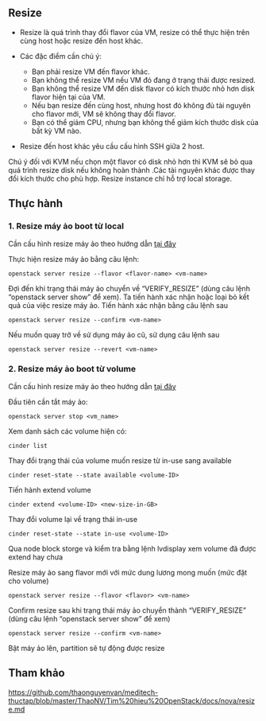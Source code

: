## Resize

* Resize là quá trình thay đổi flavor của VM, resize có thể thực hiện trên cùng host hoặc resize đến host khác.
* Các đặc điểm cần chú ý:

	* Bạn phải resize VM đến flavor khác.
	* Bạn không thể resize VM nếu VM đó đang ở trạng thái được resized.
	* Bạn không thể resize VM đến disk flavor có kích thước nhỏ hơn disk flavor hiện tại của VM.
	* Nếu bạn resize đến cùng host, nhưng host đó không đủ tài nguyên cho flavor mới, VM sẽ không thay đổi flavor.
	* Bạn có thể giảm CPU, nhưng bạn không thể giảm kích thước disk của bất kỳ VM nào.

* Resize đến host khác yêu cầu cấu hình SSH giữa 2 host.

Chú ý đối với KVM nếu chọn một flavor có disk nhỏ hơn thì KVM sẽ bỏ qua quá trình resize disk nếu không hoàn thành .Các tài nguyên khác được thay đổi kích thước cho phù hợp. Resize instance chỉ hỗ trợ local storage.

## Thực hành

### 1. Resize máy ảo boot từ local

Cần cấu hình resize máy ảo theo hướng dẫn [tại đây](https://github.com/trangnth/Timhieu_Openstack/blob/master/Doc/03.%20Nova/9.%20migration.md)

Thực hiện resize máy ảo bằng câu lệnh:

	openstack server resize --flavor <flavor-name> <vm-name>

Đợi đến khi trạng thái máy ảo chuyển về “VERIFY_RESIZE” (dùng câu lệnh “openstack server show” để xem). Ta tiến hành xác nhận hoặc loại bỏ kết quả của việc resize máy ảo. Tiến hành xác nhận bằng câu lệnh sau

	openstack server resize --confirm <vm-name>

Nếu muốn quay trở về sử dụng máy ảo cũ, sử dụng câu lệnh sau

	openstack server resize --revert <vm-name>


### 2. Resize máy ảo boot từ volume

Cần cấu hình resize máy ảo theo hướng dẫn [tại đây](https://github.com/trangnth/Timhieu_Openstack/blob/master/Doc/03.%20Nova/9.%20migration.md)

Đầu tiên cần tắt máy ảo:

	openstack server stop <vm_name>

Xem danh sách các volume hiện có:

	cinder list

Thay đổi trạng thái của volume muốn resize từ in-use sang available

	cinder reset-state --state available <volume-ID>

Tiến hành extend volume

	cinder extend <volume-ID> <new-size-in-GB>

Thay đổi volume lại về trạng thái in-use

	cinder reset-state --state in-use <volume-ID>

Qua node block storge và kiểm tra bằng lệnh lvdisplay xem volume đã được extend hay chưa

Resize máy ảo sang flavor mới với mức dung lương mong muốn (mức đặt cho volume)

	openstack server resize --flavor <flavor> <vm-name>

Confirm resize sau khi trạng thái máy ảo chuyển thành “VERIFY_RESIZE” (dùng câu lệnh “openstack server show” để xem)

	openstack server resize --confirm <vm-name>

Bật máy ảo lên, partition sẽ tự động được resize


## Tham khảo

https://github.com/thaonguyenvan/meditech-thuctap/blob/master/ThaoNV/Tim%20hieu%20OpenStack/docs/nova/resize.md

